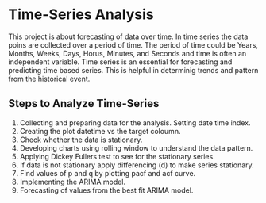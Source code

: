 # Time-Series Analysis
This project is about forecasting of data over time. In time series the data poins are collected over a period of time. The period of time could be Years, Months, Weeks, Days, Horus, Minutes, and Seconds and time is often an independent variable.
Time series is an essential for forecasting and predicting time based series. This is helpful in determinig trends and pattern from the historical event.
## Steps to Analyze Time-Series

1. Collecting and preparing data for the analysis. Setting date time index.
2. Creating the plot datetime vs the target coloumn.<br/>
3. Check whether the data is stationary.<br/>
4. Developing charts using rolling window to understand the data pattern.<br/>
5. Applying Dickey Fullers test to see for the stationary series.<br/>
6. If data is not stationary apply differencing (d)  to make series stationary.<br/>
7. Find values of p and q by plotting pacf and acf curve.<br/>
8. Implementing the ARIMA model.<br/>
9. Forecasting of values from the best fit ARIMA model.<br/>
